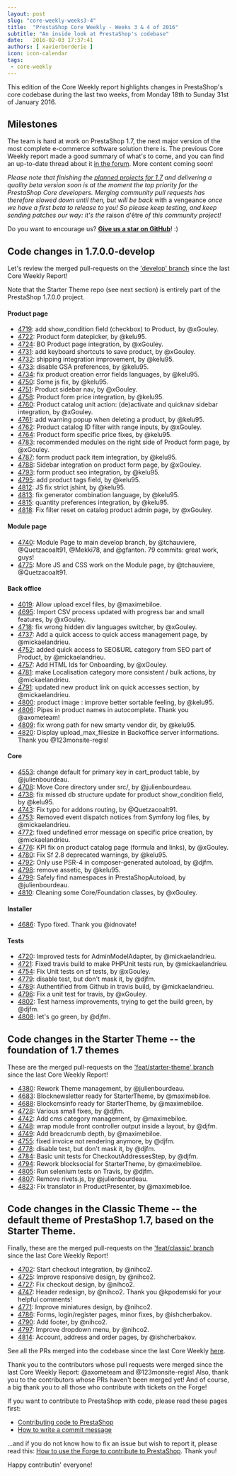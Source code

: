 ```yaml
---
layout: post
slug: "core-weekly-weeks3-4"
title:  "PrestaShop Core Weekly - Weeks 3 & 4 of 2016"
subtitle: "An inside look at PrestaShop's codebase"
date:   2016-02-03 17:37:41
authors: [ xavierborderie ]
icon: icon-calendar
tags:
 - core-weekly
---
```


This edition of the Core Weekly report highlights changes in PrestaShop's core codebase during the last two weeks, from Monday 18th to Sunday 31st of January 2016.


## Milestones

The team is hard at work on PrestaShop 1.7, the next major version of the most complete e-commerce software solution there is. The previous Core Weekly report made a good summary of what's to come, and you can find an up-to-date thread about it [in the forum](https://www.prestashop.com/forums/topic/480580-want-to-know-more-about-17/). More content coming soon!

_Please note that finishing the [planned projects for 1.7](http://build.prestashop.com/news/meet-prestashop-team-prestashop-1-7/) and delivering a quality beta version soon is at the moment the top priority for the PrestaShop Core developers. Merging community pull requests has therefore slowed down until then, but will be back_ with a vengeance _once we have a first beta to release to you! So please keep testing, and keep sending patches our way: it's the_ raison d'être _of this community project!_

Do you want to encourage us? **[Give us a star on GitHub](https://github.com/PrestaShop/PrestaShop)**! :)


## Code changes in 1.7.0.0-develop

Let's review the merged pull-requests on the ['develop' branch](https://github.com/PrestaShop/PrestaShop/tree/develop) since the last Core Weekly Report!

Note that the Starter Theme repo (see next section) is entirely part of the PrestaShop 1.7.0.0 project.

#### Product page

 * [4719](https://github.com/PrestaShop/PrestaShop/pull/4719): add show_condition field (checkbox) to Product, by @xGouley.
 * [4722](https://github.com/PrestaShop/PrestaShop/pull/4722): Product form datepicker, by @kelu95.
 * [4724](https://github.com/PrestaShop/PrestaShop/pull/4724): BO Product page integration, by @xGouley.
 * [4731](https://github.com/PrestaShop/PrestaShop/pull/4731): add keyboard shortcuts to save product, by @xGouley.
 * [4732](https://github.com/PrestaShop/PrestaShop/pull/4732): shipping integration improvement, by @kelu95.
 * [4733](https://github.com/PrestaShop/PrestaShop/pull/4733): disable GSA preferences, by @kelu95.
 * [4734](https://github.com/PrestaShop/PrestaShop/pull/4734): fix product creation error fields languages, by @kelu95.
 * [4750](https://github.com/PrestaShop/PrestaShop/pull/4750): Some js fix, by @kelu95.
 * [4751](https://github.com/PrestaShop/PrestaShop/pull/4751): Product sidebar nav, by @xGouley.
 * [4758](https://github.com/PrestaShop/PrestaShop/pull/4758): Product form price integration, by @kelu95.
 * [4760](https://github.com/PrestaShop/PrestaShop/pull/4760): Product catalog unit action: (de)activate and quicknav sidebar integration, by @xGouley.
 * [4761](https://github.com/PrestaShop/PrestaShop/pull/4761): add warning popup when deleting a product, by @kelu95.
 * [4762](https://github.com/PrestaShop/PrestaShop/pull/4762): Product catalog ID filter with range inputs, by @xGouley.
 * [4764](https://github.com/PrestaShop/PrestaShop/pull/4764): Product form specific price fixes, by @kelu95.
 * [4783](https://github.com/PrestaShop/PrestaShop/pull/4783): recommended modules on the right side of Product form page, by @xGouley.
 * [4787](https://github.com/PrestaShop/PrestaShop/pull/4787): form product pack item integration, by @kelu95.
 * [4788](https://github.com/PrestaShop/PrestaShop/pull/4788): Sidebar integration on product form page, by @xGouley.
 * [4793](https://github.com/PrestaShop/PrestaShop/pull/4793): form product seo integration, by @kelu95.
 * [4795](https://github.com/PrestaShop/PrestaShop/pull/4795): add product tags field, by @kelu95.
 * [4812](https://github.com/PrestaShop/PrestaShop/pull/4812): JS fix strict jshint, by @kelu95.
 * [4813](https://github.com/PrestaShop/PrestaShop/pull/4813): fix generator combination language, by @kelu95.
 * [4815](https://github.com/PrestaShop/PrestaShop/pull/4815): quantity preferences integration, by @kelu95.
 * [4818](https://github.com/PrestaShop/PrestaShop/pull/4818): Fix filter reset on catalog product admin page, by @xGouley.
 
 
#### Module page

 * [4740](https://github.com/PrestaShop/PrestaShop/pull/4740): Module Page to main develop branch, by @tchauviere, @Quetzacoalt91, @Mekki78, and @gfanton. 79 commits: great work, guys!
 * [4775](https://github.com/PrestaShop/PrestaShop/pull/4775): More JS and CSS work on the Module page, by @tchauviere, @Quetzacoalt91.
 
 
#### Back office

 * [4019](https://github.com/PrestaShop/PrestaShop/pull/4019): Allow upload excel files, by @maximebiloe.
 * [4695](https://github.com/PrestaShop/PrestaShop/pull/4695): Import CSV process updated with progress bar and small features, by @xGouley.
 * [4718](https://github.com/PrestaShop/PrestaShop/pull/4718): fix wrong hidden div languages switcher, by @xGouley.
 * [4737](https://github.com/PrestaShop/PrestaShop/pull/4737): Add a quick access to quick access management page, by @mickaelandrieu.
 * [4752](https://github.com/PrestaShop/PrestaShop/pull/4752): added quick access to SEO&URL category from SEO part of Product, by @mickaelandrieu.
 * [4757](https://github.com/PrestaShop/PrestaShop/pull/4757): Add HTML Ids for Onboarding, by @xGouley.
 * [4781](https://github.com/PrestaShop/PrestaShop/pull/4781): make Localisation category more consistent / bulk actions, by @mickaelandrieu.
 * [4791](https://github.com/PrestaShop/PrestaShop/pull/4791): updated new product link on quick accesses section, by @mickaelandrieu.
 * [4800](https://github.com/PrestaShop/PrestaShop/pull/4800): product image : improve better sortable feeling, by @kelu95.
 * [4806](https://github.com/PrestaShop/PrestaShop/pull/4806): Pipes in product names in autocomplete. Thank you @axometeam!
 * [4809](https://github.com/PrestaShop/PrestaShop/pull/4809): fix wrong path for new smarty vendor dir, by @kelu95.
 * [4820](https://github.com/PrestaShop/PrestaShop/pull/4820): Display upload_max_filesize in Backoffice server informations. Thank you @123monsite-regis!


#### Core

 * [4553](https://github.com/PrestaShop/PrestaShop/pull/4553): change default for primary key in cart_product table, by @julienbourdeau.
 * [4708](https://github.com/PrestaShop/PrestaShop/pull/4708): Move Core directory under src/, by @julienbourdeau.
 * [4738](https://github.com/PrestaShop/PrestaShop/pull/4738): fix missed db structure update for product show_condition field, by @kelu95.
 * [4743](https://github.com/PrestaShop/PrestaShop/pull/4743): Fix typo for addons routing, by @Quetzacoalt91.
 * [4753](https://github.com/PrestaShop/PrestaShop/pull/4753): Removed event dispatch notices from Symfony log files, by @mickaelandrieu.
 * [4772](https://github.com/PrestaShop/PrestaShop/pull/4772): fixed undefined error message on specific price creation, by @mickaelandrieu.
 * [4776](https://github.com/PrestaShop/PrestaShop/pull/4776): KPI fix on product catalog page (formula and links), by @xGouley.
 * [4780](https://github.com/PrestaShop/PrestaShop/pull/4780): Fix Sf 2.8 deprecated warnings, by @kelu95.
 * [4792](https://github.com/PrestaShop/PrestaShop/pull/4792): Only use PSR-4 in composer-generated autoload, by @djfm.
 * [4798](https://github.com/PrestaShop/PrestaShop/pull/4798): remove assetic, by @kelu95.
 * [4799](https://github.com/PrestaShop/PrestaShop/pull/4799): Safely find namespaces in PrestaShopAutoload, by @julienbourdeau.
 * [4810](https://github.com/PrestaShop/PrestaShop/pull/4810): Cleaning some Core/Foundation classes, by @xGouley.

 
#### Installer

 * [4686](https://github.com/PrestaShop/PrestaShop/pull/4686): Typo fixed. Thank you @idnovate!
 
 
#### Tests

 * [4720](https://github.com/PrestaShop/PrestaShop/pull/4720): Improved tests for AdminModelAdapter, by @mickaelandrieu.
 * [4721](https://github.com/PrestaShop/PrestaShop/pull/4721): Fixed travis build to make PHPUnit tests run, by @mickaelandrieu.
 * [4754](https://github.com/PrestaShop/PrestaShop/pull/4754): Fix Unit tests on sf tests, by @xGouley.
 * [4779](https://github.com/PrestaShop/PrestaShop/pull/4779): disable test, but don't mask it, by @djfm.
 * [4789](https://github.com/PrestaShop/PrestaShop/pull/4789): Authentified from Github in travis build, by @mickaelandrieu.
 * [4796](https://github.com/PrestaShop/PrestaShop/pull/4796): Fix a unit test for travis, by @xGouley.
 * [4802](https://github.com/PrestaShop/PrestaShop/pull/4802): Test harness improvements, trying to get the build green, by @djfm.
 * [4808](https://github.com/PrestaShop/PrestaShop/pull/4808): let's go green, by @djfm.
 
 
 
## Code changes in the Starter Theme -- the foundation of 1.7 themes

These are the merged pull-requests on the ['feat/starter-theme' branch](https://github.com/PrestaShop/PrestaShop/tree/feat/starter-theme) since the last Core Weekly Report!

 * [4380](https://github.com/PrestaShop/PrestaShop/pull/4380): Rework Theme management, by @julienbourdeau.
 * [4683](https://github.com/PrestaShop/PrestaShop/pull/4683): Blocknewsletter ready for StarterTheme, by @maximebiloe.
 * [4688](https://github.com/PrestaShop/PrestaShop/pull/4688): Blockcmsinfo ready for StarterTheme, by @maximebiloe.
 * [4728](https://github.com/PrestaShop/PrestaShop/pull/4728): Various small fixes, by @djfm.
 * [4742](https://github.com/PrestaShop/PrestaShop/pull/4742): Add cms category management, by @maximebiloe.
 * [4748](https://github.com/PrestaShop/PrestaShop/pull/4748): wrap module front controller output inside a layout, by @djfm.
 * [4749](https://github.com/PrestaShop/PrestaShop/pull/4749): Add breadcrumb depth, by @maximebiloe.
 * [4755](https://github.com/PrestaShop/PrestaShop/pull/4755): fixed invoice not rendering anymore, by @djfm.
 * [4778](https://github.com/PrestaShop/PrestaShop/pull/4778): disable test, but don't mask it, by @djfm.
 * [4784](https://github.com/PrestaShop/PrestaShop/pull/4784): Basic unit tests for CheckoutAddressesStep, by @djfm.
 * [4794](https://github.com/PrestaShop/PrestaShop/pull/4794): Rework blocksocial for StarterTheme, by @maximebiloe.
 * [4805](https://github.com/PrestaShop/PrestaShop/pull/4805): Run selenium tests on Travis, by @djfm.
 * [4807](https://github.com/PrestaShop/PrestaShop/pull/4807): Remove rivets.js, by @julienbourdeau.
 * [4823](https://github.com/PrestaShop/PrestaShop/pull/4823): Fix translator in ProductPresenter, by @maximebiloe.
 
 
 
## Code changes in the Classic Theme -- the default theme of PrestaShop 1.7, based on the Starter Theme.

Finally, these are the merged pull-requests on the ['feat/classic' branch](https://github.com/PrestaShop/PrestaShop/tree/feat/classic) since the last Core Weekly Report!

 * [4702](https://github.com/PrestaShop/PrestaShop/pull/4702): Start checkout integration, by @nihco2.
 * [4725](https://github.com/PrestaShop/PrestaShop/pull/4725): Improve responsive design, by @nihco2.
 * [4727](https://github.com/PrestaShop/PrestaShop/pull/4727): Fix checkout design, by @nihco2.
 * [4747](https://github.com/PrestaShop/PrestaShop/pull/4747): Header redesign, by @nihco2. Thank you @kpodemski for your helpful comments!
 * [4771](https://github.com/PrestaShop/PrestaShop/pull/4771): Improve miniatures design, by @nihco2.
 * [4786](https://github.com/PrestaShop/PrestaShop/pull/4786): Forms, login/register pages, minor fixes, by @ishcherbakov.
 * [4790](https://github.com/PrestaShop/PrestaShop/pull/4790): Add footer, by @nihco2.
 * [4797](https://github.com/PrestaShop/PrestaShop/pull/4797): Improve dropdown menu, by @nihco2.
 * [4814](https://github.com/PrestaShop/PrestaShop/pull/4814): Account, address and order pages, by @ishcherbakov.


See all the PRs merged into the codebase since the last Core Weekly [here](https://github.com/PrestaShop/PrestaShop/pulls?q=is%3Apr+merged%3A2016-01-18..2016-01-24+is%3Aclosed&utf8=%E2%9C%93).

Thank you to the contributors whose pull requests were merged since the last Core Weekly Report: @axometeam and @123monsite-regis! Also, thank you to the contributors whose PRs haven't been merged yet! And of course, a big thank you to all those who contribute with tickets on the Forge!

If you want to contribute to PrestaShop with code, please read these pages first:

 * [Contributing code to PrestaShop](http://doc.prestashop.com/display/PS16/Contributing+code+to+PrestaShop)
 * [How to write a commit message](http://doc.prestashop.com/display/PS16/How+to+write+a+commit+message)

...and if you do not know how to fix an issue but wish to report it, please read this: [How to use the Forge to contribute to PrestaShop](http://doc.prestashop.com/display/PS16/How+to+use+the+Forge+to+contribute+to+PrestaShop). Thank you!

Happy contributin' everyone!
